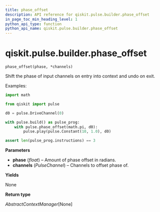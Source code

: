 ```yaml
---
title: phase_offset
description: API reference for qiskit.pulse.builder.phase_offset
in_page_toc_min_heading_level: 1
python_api_type: function
python_api_name: qiskit.pulse.builder.phase_offset
---
```


<span id="qiskit-pulse-builder-phase-offset" />

# qiskit.pulse.builder.phase\_offset

<span id="qiskit.pulse.builder.phase_offset" />

`phase_offset(phase, *channels)`

Shift the phase of input channels on entry into context and undo on exit.

Examples:

```python
import math

from qiskit import pulse

d0 = pulse.DriveChannel(0)

with pulse.build() as pulse_prog:
    with pulse.phase_offset(math.pi, d0):
        pulse.play(pulse.Constant(10, 1.0), d0)

assert len(pulse_prog.instructions) == 3
```

**Parameters**

*   **phase** (*float*) – Amount of phase offset in radians.
*   **channels** (*PulseChannel*) – Channels to offset phase of.

**Yields**

None

**Return type**

*AbstractContextManager*\[None]

